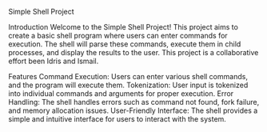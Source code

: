 Simple Shell Project

Introduction
Welcome to the Simple Shell Project! This project aims to create a basic shell program where users can enter commands for execution. The shell will parse these commands, execute them in child processes, and display the results to the user. This project is a collaborative effort been Idris and Ismail. 

Features
Command Execution: Users can enter various shell commands, and the program will execute them.
Tokenization: User input is tokenized into individual commands and arguments for proper execution.
Error Handling: The shell handles errors such as command not found, fork failure, and memory allocation issues.
User-Friendly Interface: The shell provides a simple and intuitive interface for users to interact with the system.
